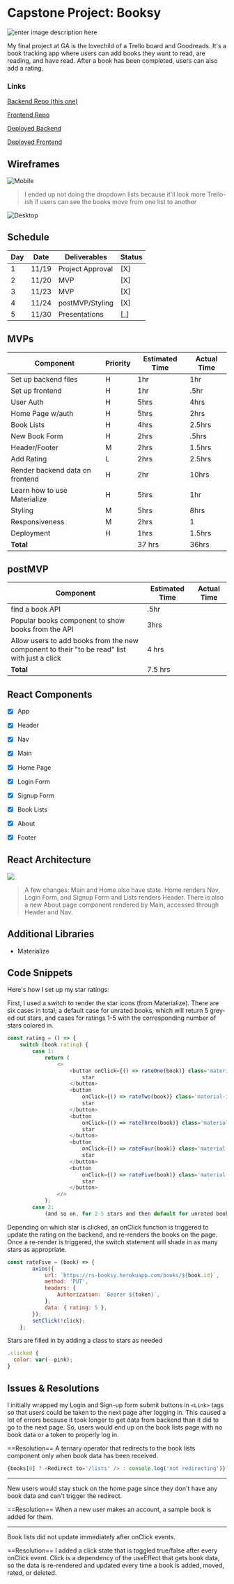 ﻿# Capstone Project: Booksy


![enter image description here](https://media.giphy.com/media/vKwVYThtQocWA/giphy.gif)

My final project at GA is the lovechild of a Trello board and Goodreads. It's a book tracking app where users can add books they want to read, are reading, and have read. After a book has been completed, users can also add a rating. 

### Links
[Backend Repo (this one)](https://github.com/r-shahid/booksy-api)

[Frontend Repo](https://github.com/r-shahid/booksy-client)

[Deployed Backend](https://rs-booksy.herokuapp.com/)

[Deployed Frontend](https://rs-booksy.netlify.app/)

## Wireframes
![Mobile](https://res.cloudinary.com/rshahid/image/upload/v1605764234/capstone/5ffd3f1e16dd42cb9deb622d38d8f907_u6g9mb.png)

> I ended up not doing the dropdown lists because it'll look more Trello-ish if users can see the books move from one list to another

![Desktop](https://res.cloudinary.com/rshahid/image/upload/v1605764232/capstone/Da34d493ce98e6e673117de3033a76980_edzcbs.png)



## Schedule

|Day| Date| Deliverables  | Status |
|--|--|--|--|
| 1 | 11/19 | Project Approval |[X]|
|2|11/20|MVP|[X]|
|3|11/23|MVP|[X]|
|4|11/24|postMVP/Styling|[X]|
|5|11/30| Presentations| [_] |


## MVPs

|Component| Priority  | Estimated Time | Actual Time|
|--|--|--|--|
|Set up backend files  | H | 1hr| 1hr|
|Set up frontend|H|1hr|.5hr|
|User Auth|H|5hrs|4hrs|
|Home Page w/auth|H| 5hrs|2hrs
|Book Lists| H|4hrs|2.5hrs
|New Book Form| H| 2hrs|.5hrs
|Header/Footer|M|2hrs|1.5hrs
|Add Rating|L|2hrs|2.5hrs
|Render backend data on frontend|H|2hr| 10hrs
|Learn how to use Materialize| H| 5hrs| 1hr
|Styling|M|5hrs|8hrs
|Responsiveness|M|2hrs|1
|Deployment| H|1hrs|1.5hrs
|**Total**||37 hrs| 36hrs


## postMVP

|Component| Estimated Time| Actual Time|
|--|--|--|
| find a book API | .5hr |
|Popular books component to show books from the API| 3hrs|
|Allow users to add books from the new component to their "to be read" list with just a click| 4 hrs|
|**Total**|7.5 hrs|



## React Components

 - [x] App
 - [x] Header
 - [x] Nav
 - [x] Main
 - [x] Home Page
 - [x] Login Form
 - [x] Signup Form
 - [x] Book Lists
 - [x] About
 - [x] Footer




## React Architecture

![](https://res.cloudinary.com/rshahid/image/upload/v1605764808/capstone/Untitled_drawing_s4rch7.png)

> A few changes: Main and Home also have state. Home renders Nav, Login Form, and Signup Form and Lists renders Header. There is also a new About page component rendered by Main, accessed through Header and Nav.

## Additional Libraries

 - Materialize

## Code Snippets

Here's how I set up my star ratings:

First, I used a switch to render the star icons (from Materialize). There are six cases in total; a default case for unrated books, which will return 5 grey-ed out stars, and cases for ratings 1-5 with the corresponding number of stars colored in.

```javascript
const rating = () => {
    switch (book.rating) {
        case 1:
            return (
                <>
                    <button onClick={() => rateOne(book)} class='material-icons clicked one-star'>
                        star
                    </button>
                    <button
                        onClick={() => rateTwo(book)} class='material-icons two-stars'>
                        star
                    </button>
                    <button
                        onClick={() => rateThree(book)} class='material-icons three-stars'>
                        star
                    </button>
                    <button
                        onClick={() => rateFour(book)} class='material-icons four-stars'>
                        star
                    </button>
                    <button
                        onClick={() => rateFive(book)} class='material-icons five-stars'>
                        star
                    </button>
                </>
            );
        case 2:
            (and so on, for 2-5 stars and then default for unrated books)
```
Depending on which star is clicked, an onClick function is triggered to update the rating on the backend, and re-renders the books on the page. Once a re-render is triggered, the switch statement will shade in as many stars as appropriate.

```javascript
const rateFive = (book) => {
		axios({
			url: `https://rs-booksy.herokuapp.com/books/${book.id}`,
			method: 'PUT',
			headers: {
				Authorization: `Bearer ${token}`,
			},
			data: { rating: 5 },
		});
        setClick(!click);
    };
```

Stars are filled in by adding a class to stars as needed

```javascript
.clicked {
  color: var(--pink);
}
```

## Issues & Resolutions

I initially wrapped my Login and Sign-up form submit buttons in `<Link>` tags so that users could be taken to the next page after logging in. This caused a lot of errors because it took longer to get data from backend than it did to go to the next page. So, users would end up on the book lists page with no book data or a token to properly log in. 

==Resolution== A ternary operator that redirects to the book lists component only when book data has been received.

```javascript
{books[0] ? <Redirect to='/lists' /> : console.log('not redirecting')}
```

<hr>

New users would stay stuck on the home page since they don't have any book data and can't trigger the redirect.

==Resolution== When a new user makes an account, a sample book is added for them. 

<hr>

Book lists did not update immediately after onClick events.

==Resolution== I added a click state that is toggled true/false after every onClick event. Click is a dependency of the useEffect that gets book data, so the data is re-rendered and updated every time a book is added, moved, rated, or deleted.